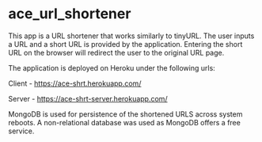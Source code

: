 # ace_url_shortener

This app is a URL shortener that works similarly to tinyURL. The user inputs a URL and a short URL is provided by the application. Entering the short URL on the browser will redirect the user to the original URL page. 

The application is deployed on Heroku under the following urls: 

Client - https://ace-shrt.herokuapp.com/

Server - https://ace-shrt-server.herokuapp.com/

MongoDB is used for persistence of the shortened URLS across system reboots. A non-relational database was used as MongoDB offers a free service. 
